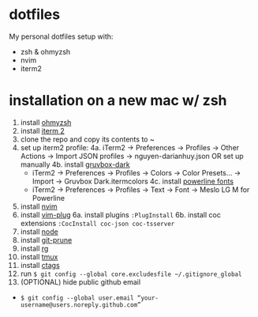 # dotfiles
My personal dotfiles setup with:
- zsh & ohmyzsh
- nvim
- iterm2

# installation on a new mac w/ zsh
1. install [ohmyzsh](https://github.com/ohmyzsh/ohmyzsh#basic-installation)
2. install [iterm 2](https://iterm2.com/downloads.html)
3. clone the repo and copy its contents to ~ 
4. set up iterm2 profile:
   4a. iTerm2 -> Preferences -> Profiles -> Other Actions -> Import JSON profiles -> nguyen-darianhuy.json
   OR set up manually
   4b. install [gruvbox-dark](https://github.com/mbadolato/iTerm2-Color-Schemes/blob/master/schemes/Gruvbox%20Dark.itermcolors)
      - iTerm2 -> Preferences -> Profiles -> Colors -> Color Presets... -> Import -> Gruvbox Dark.itermcolors
   4c. install [powerline fonts](https://github.com/powerline/fonts#quick-installation)
      - iTerm2 -> Preferences -> Profiles -> Text -> Font -> Meslo LG M for Powerline
5. install [nvim](https://github.com/neovim/neovim/wiki/Installing-Neovim#homebrew-on-macos-or-linux)
6. install [vim-plug](https://github.com/junegunn/vim-plug#neovim)
   6a. install plugins `:PlugInstall`
   6b. install coc extensions `:CocInstall coc-json coc-tsserver`
7. install [node](https://nodejs.org/en/download/package-manager/#macos)
8. install [git-prune](https://github.com/diazod/git-prune#oh-my-zsh)
9. install [rg](https://github.com/BurntSushi/ripgrep#installation)
10. install [tmux](https://formulae.brew.sh/formula/tmux)
11. install [ctags](https://formulae.brew.sh/formula/ctags)
12. run `$ git config --global core.excludesfile ~/.gitignore_global`
13. (OPTIONAL) hide public github email
   - `$ git config --global user.email “your-username@users.noreply.github.com”`
